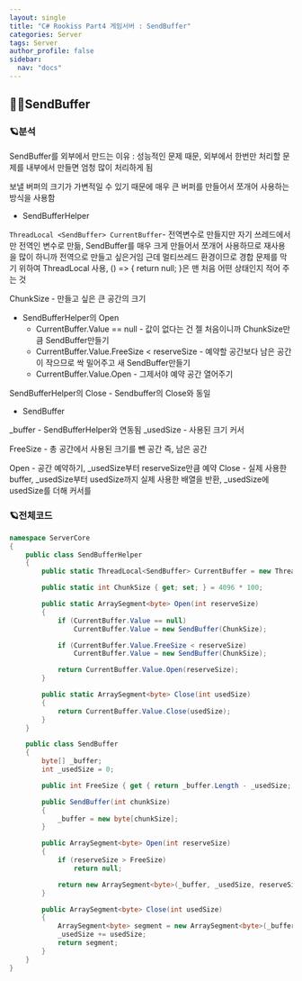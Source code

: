 ```yaml
---
layout: single
title: "C# Rookiss Part4 게임서버 : SendBuffer"
categories: Server
tags: Server
author_profile: false
sidebar:
  nav: "docs"
---
```


## 🙇‍♀️SendBuffer



### 🪐분석


SendBuffer를 외부에서 만드는 이유 : 성능적인 문제 때문, 외부에서 한번만 처리할 문제를 내부에서 만들면 엄청 많이 처리하게 됨

보낼 버퍼의 크기가 가변적일 수 있기 때문에 매우 큰 버퍼를 만들어서 쪼개어 사용하는 방식을 사용함


* SendBufferHelper


`ThreadLocal <SendBuffer> CurrentBuffer`- 전역변수로 만들지만 자기 쓰레드에서만 전역인 변수로 만듦, SendBuffer를 매우 크게 만들어서 쪼개어 사용하므로 재사용을 많이 하니까 전역으로 만들고 싶은거임 근데 멀티쓰레드 환경이므로 경합 문제를 막기 위하여 ThreadLocal 사용, () => { return null; }은 맨 처음 어떤 상태인지 적어 주는 것

ChunkSize - 만들고 싶은 큰 공간의 크기

* SendBufferHelper의 Open
  * CurrentBuffer.Value == null - 값이 없다는 건 젤 처음이니까 ChunkSize만큼 SendBuffer만들기
  * CurrentBuffer.Value.FreeSize < reserveSize - 예약할 공간보다 남은 공간이 작으므로 싹 밀어주고 새 SendBuffer만들기
  * CurrentBuffer.Value.Open - 그제서야 예약 공간 열어주기

SendBufferHelper의 Close - Sendbuffer의 Close와 동일


* SendBuffer


_buffer - SendBufferHelper와 연동됨
_usedSize - 사용된 크기 커서

FreeSize - 총 공간에서 사용된 크기를 뺀 공간 즉, 남은 공간

Open - 공간 예약하기, _usedSize부터 reserveSize만큼 예약
Close - 실제 사용한 buffer, _usedSize부터 usedSize까지 실제 사용한 배열을 반환, _usedSize에 usedSize를 더해 커서를 

### 🪐전체코드

```cs
namespace ServerCore
{
    public class SendBufferHelper
    {
        public static ThreadLocal<SendBuffer> CurrentBuffer = new ThreadLocal<SendBuffer>(() => { return null; });

        public static int ChunkSize { get; set; } = 4096 * 100;

        public static ArraySegment<byte> Open(int reserveSize)
        {
            if (CurrentBuffer.Value == null)
                CurrentBuffer.Value = new SendBuffer(ChunkSize);

            if (CurrentBuffer.Value.FreeSize < reserveSize)
                CurrentBuffer.Value = new SendBuffer(ChunkSize);

            return CurrentBuffer.Value.Open(reserveSize);
        }

        public static ArraySegment<byte> Close(int usedSize)
        {
            return CurrentBuffer.Value.Close(usedSize);
        }
    }

    public class SendBuffer
    {
        byte[] _buffer;
        int _usedSize = 0;

        public int FreeSize { get { return _buffer.Length - _usedSize; } }

        public SendBuffer(int chunkSize)
        {
            _buffer = new byte[chunkSize];
        }

        public ArraySegment<byte> Open(int reserveSize)
        {
            if (reserveSize > FreeSize)
                return null;

            return new ArraySegment<byte>(_buffer, _usedSize, reserveSize);
        }

        public ArraySegment<byte> Close(int usedSize)
        {
            ArraySegment<byte> segment = new ArraySegment<byte>(_buffer, _usedSize, usedSize);
            _usedSize += usedSize;
            return segment;
        }
    }
}
```

